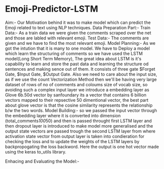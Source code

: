 # Emoji-Predictor-LSTM
Aim:- Our Motivation behind it was to make model which can predict the Emoji related to text using NLP techniques.
Data Preparation Part:-
  Train Data:- As a train data we were given the comments scraped over the net and those are labled with relevant emoji.
  Test Data:- The comments are given and we have to find the most relevant emoji.
Model Planning:-
  As we got the intution that it is many to one model. We have to Deploy a model which learn the structuring of comments so we have used
  the LSTM model(Long Short Term Memory), The great idea about LSTM is it's capability to learn and store the past data and learning the
  structure od sentences and making sence out of them. It consists of three gate $Forget Gate, $Input Gate, $Output Gate.
  Also we need to care about the input size, as if we use the count Vectorization Method then we'll be having very large dataset of
  rows of no of comments and coloums size of vocab size, so avoiding such a complex input layer we introduce a embedding layer as 
  Glove 6b.50d vector by sanfoundary its a vector that contains 6 billion vectors mapped to their repsective 50 dimentional vector,
  the best part about glove vector is that the cosine similarity represents the relationship b/w the two words.
Model Building:-
	so we passed the input vector through the embedding layer where it is converted into dimension (total_comments*100*50) and then is 
	passed throught first LSTM layer and then dropout layer is introduced to make model more generalised and the output state vectors are
	passed trough the second LSTM layer from where activation state vector from output layer is taken into condieration for checking
	the loss and to update the weights of the LSTM layers by backpropogating the loss backword.
	Here the output is one hot vector made using the keras to_utils library.
	
Enhacing and Evaluating the Model:-
	
